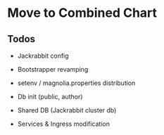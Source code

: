 # Move to Combined Chart

## Todos

* Jackrabbit config
* Bootstrapper revamping
* setenv / magnolia.properties distribution
* Db init (public, author)
* Shared DB (Jackrabbit cluster db)

* Services & Ingress modification
